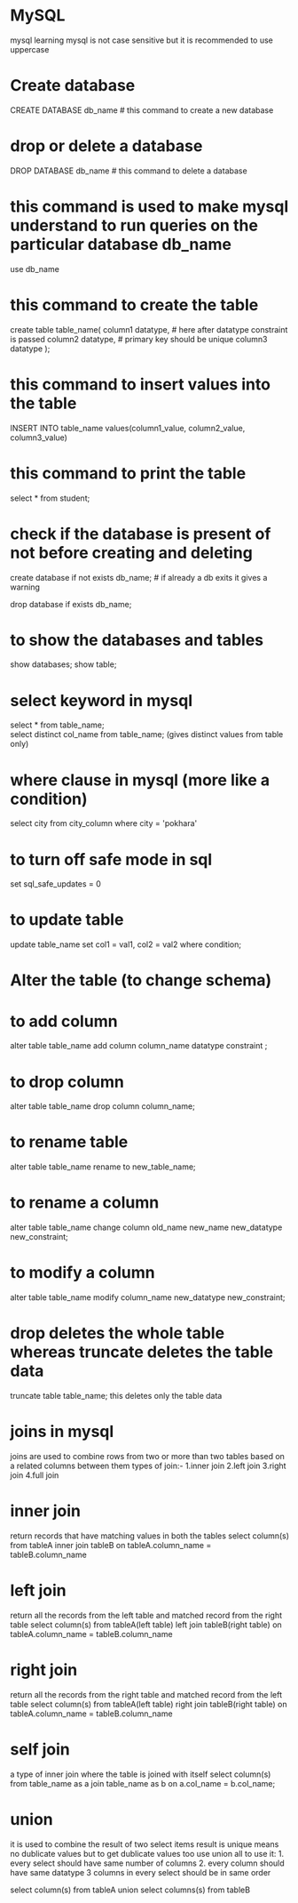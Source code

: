 # MySQL
mysql learning
mysql is not case sensitive but it is recommended to use uppercase

# Create database

CREATE DATABASE db_name   # this command to create a new database

# drop or delete a database

DROP DATABASE db_name     # this command to delete a database


# this command is used to make mysql understand to run queries on the particular database db_name

use db_name 


# this command to create the table

create table table_name(
    column1 datatype,       # here after datatype constraint is passed
    column2 datatype,       # primary key should be unique
    column3 datatype
);

# this command to insert values into the table
INSERT INTO table_name values(column1_value, column2_value, column3_value)

# this command to print the table 
select * from student;

# check if the database is present of not before creating and deleting

create database if not exists db_name;    # if already a db exits it gives a warning

drop database if exists db_name; 

# to show the databases and tables

show databases;
show table;


# select keyword in mysql

select * from table_name;    
select distinct col_name from table_name;    (gives distinct values from table only)

# where clause in mysql (more like a condition)

select city from city_column where city = 'pokhara'

# to turn off safe mode in sql

set sql_safe_updates = 0

# to update table

update table_name set col1 = val1, col2 = val2 where condition;

# Alter the table (to change schema)

# to add column

alter table table_name add column column_name datatype constraint ;

# to drop column

alter table table_name drop column column_name;

# to rename table

alter table table_name rename to new_table_name;

# to rename a column

alter table table_name change column old_name new_name new_datatype new_constraint;

# to modify a column

alter table table_name modify column_name new_datatype new_constraint;

# drop deletes the whole table whereas truncate deletes the table data

truncate table table_name; this deletes only the table data 

# joins in mysql

joins are used to combine rows from two or more than two tables based on a related columns between them
types of join:- 1.inner join 2.left join 3.right join 4.full join

# inner join 
return records that have matching values in both the tables
select column(s) from tableA inner join tableB on tableA.column_name = tableB.column_name

# left join
return all the records from the left table and matched record from the right table
select column(s) from tableA(left table) left join tableB(right table) on tableA.column_name = tableB.column_name

# right join
return all the records from the right table and matched record from the left table
select column(s) from tableA(left table) right join tableB(right table) on tableA.column_name = tableB.column_name

# self join
a type of inner join where the table is joined with itself
select column(s) from table_name as a join table_name as b on a.col_name = b.col_name;

# union
it is used to combine the result of two select items 
result is unique means no dublicate values but to get dublicate values too use union all
to use it:
    1. every select should have same number of columns
    2. every column should have same datatype
    3 columns in every select should be in same order

select column(s) from tableA
union 
select columns(s) from tableB